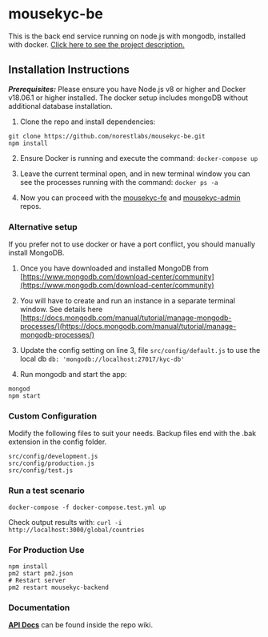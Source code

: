 # mousekyc-be
This is the back end service running on node.js with mongodb, installed with docker.
[Click here to see the project description.](https://github.com/norestlabs/mousekyc)

## Installation Instructions
***Prerequisites:*** Please ensure you have Node.js v8 or higher and Docker v18.06.1 or higher installed.
The docker setup includes mongoDB without additional database installation.

1. Clone the repo and install dependencies:
```
git clone https://github.com/norestlabs/mousekyc-be.git
npm install
```

2. Ensure Docker is running and execute the command:
`docker-compose up`

3. Leave the current terminal open, and in new terminal window you can see the processes running with the command:
`docker ps -a`

4. Now you can proceed with the [mousekyc-fe](https://github.com/norestlabs/mousekyc/mousekyc-fe) and [mousekyc-admin](https://github.com/norestlabs/mousekyc/mousekyc-admin) repos.


### Alternative setup
If you prefer not to use docker or have a port conflict, you should manually install MongoDB.
1. Once you have downloaded and installed MongoDB from [https://www.mongodb.com/download-center/community](https://www.mongodb.com/download-center/community)
2. You will have to create and run an instance in a separate terminal window. See details here
[https://docs.mongodb.com/manual/tutorial/manage-mongodb-processes/](https://docs.mongodb.com/manual/tutorial/manage-mongodb-processes/)
3. Update the config setting on line 3, file `src/config/default.js` to use the local db `db: 'mongodb://localhost:27017/kyc-db'`

4. Run mongodb and start the app:
```
mongod
npm start
```

### Custom Configuration
Modify the following files to suit your needs. Backup files end with the .bak extension in the config folder.
```
src/config/development.js
src/config/production.js
src/config/test.js
```

### Run a test scenario

`docker-compose -f docker-compose.test.yml up`

Check output results with:
`curl -i http://localhost:3000/global/countries`

### For Production Use
```
npm install
pm2 start pm2.json
# Restart server
pm2 restart mousekyc-backend
```


### Documentation
[**API Docs**](https://github.com/norestlabs/mousekyc-be/wiki) can be found inside the repo wiki.
